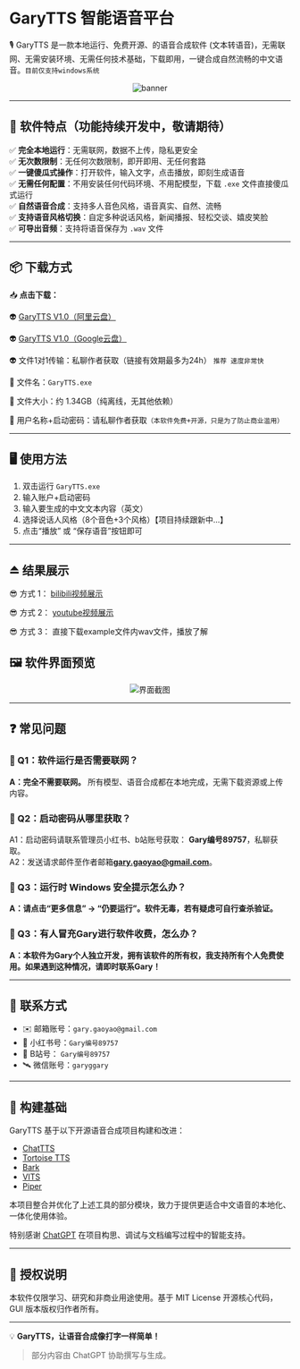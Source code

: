 # GaryTTS 智能语音平台

🎙️ GaryTTS 是一款本地运行、免费开源、的语音合成软件 (文本转语音)，无需联网、无需安装环境、无需任何技术基础，下载即用，一键合成自然流畅的中文语音。`目前仅支持windows系统`

<p align="center"> <img src="https://github.com/user-attachments/assets/b74cd75e-34da-46c0-89d0-9d16fbd149e9" alt="banner" /> </p>


---

## 🧩 软件特点（功能持续开发中，敬请期待）

✅ **完全本地运行**：无需联网，数据不上传，隐私更安全  
✅ **无次数限制**：无任何次数限制，即开即用、无任何套路  
✅ **一键傻瓜式操作**：打开软件，输入文字，点击播放，即刻生成语音  
✅ **无需任何配置**：不用安装任何代码环境、不用配模型，下载 `.exe` 文件直接傻瓜式运行  
✅ **自然语音合成**：支持多人音色风格，语音真实、自然、流畅  
✅ **支持语音风格切换**：自定多种说话风格，新闻播报、轻松交谈、嬉皮笑脸  
✅ **可导出音频**：支持将语音保存为 `.wav` 文件  

---

## 📦 下载方式

📥 **点击下载：** 

👽 [GaryTTS V1.0（阿里云盘）](https://www.alipan.com/s/yyh1oT48QkG)  

👽 [GaryTTS V1.0（Google云盘）](https://drive.google.com/file/d/13qG9c7UpZoKC8J5KwIEzIt41Tpd3zJd8/view?usp=sharing)  

👽 文件1对1传输：私聊作者获取（链接有效期最多为24h） `推荐 速度非常快`

📁 文件名：`GaryTTS.exe`  

📌 文件大小：约 1.34GB（纯离线，无其他依赖）  

🔐 用户名称+启动密码：请私聊作者获取`（本软件免费+开源，只是为了防止商业滥用）`

---

## 🖥️ 使用方法

1. 双击运行 `GaryTTS.exe`  
2. 输入账户+启动密码  
3. 输入要生成的中文文本内容（英文）  
4. 选择说话人风格（8个音色+3个风格）【项目持续跟新中...】  
5. 点击“播放” 或 “保存语音”按钮即可

---

## ⏏️ 结果展示  

😎 方式 1：  [bilibili视频展示](https://space.bilibili.com/287800171?spm_id_from=333.1007.0.0)   

😎 方式 2：  [youtube视频展示](https://www.youtube.com/@GaryGY)  

😎 方式 3：  直接下载example文件内wav文件，播放了解

## 🖼️ 软件界面预览

<p align="center">
  <img src="https://github.com/user-attachments/assets/ce05e912-6ecc-42d0-b6aa-6097559ba015" alt="界面截图" />
</p>


---

## ❓ 常见问题

### 💬 Q1：软件运行是否需要联网？
**A：完全不需要联网。** 所有模型、语音合成都在本地完成，无需下载资源或上传内容。

### 💬 Q2：启动密码从哪里获取？
A1：启动密码请联系管理员小红书、b站账号获取： **Gary编号89757**，私聊获取。  
A2：发送请求邮件至作者邮箱**gary.gaoyao@gmail.com**。

### 💬 Q3：运行时 Windows 安全提示怎么办？
**A：请点击“更多信息” -> “仍要运行”。软件无毒，若有疑虑可自行查杀验证。**  

### 💬 Q3：有人冒充Gary进行软件收费，怎么办？
**A：本软件为Gary个人独立开发，拥有该软件的所有权，我支持所有个人免费使用。如果遇到这种情况，请即时联系Gary！**

---

## 📮 联系方式

- ✉️ 邮箱账号：`gary.gaoyao@gmail.com`  
- 📢 小红书号：`Gary编号89757`
- 📢 B站号：   `Gary编号89757`
- 🛰️ 微信账号：`garyggary`

---
## 🔧 构建基础

GaryTTS 基于以下开源语音合成项目构建和改进：

- [ChatTTS](https://github.com/2noise/ChatTTS)  
- [Tortoise TTS](https://github.com/neonbjb/tortoise-tts)  
- [Bark](https://github.com/suno-ai/bark)  
- [VITS](https://github.com/jaywalnut310/vits)  
- [Piper](https://github.com/rhasspy/piper)

本项目整合并优化了上述工具的部分模块，致力于提供更适合中文语音的本地化、一体化使用体验。

特别感谢 [ChatGPT](https://openai.com/chatgpt) 在项目构思、调试与文档编写过程中的智能支持。

---

## 📄 授权说明

本软件仅限学习、研究和非商业用途使用。基于 MIT License 开源核心代码，GUI 版本版权归作者所有。

---

💡 **GaryTTS，让语音合成像打字一样简单！**

> 部分内容由 ChatGPT 协助撰写与生成。
